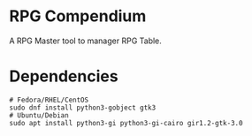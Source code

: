 # RPG Compendium
A RPG Master tool to manager RPG Table.

# Dependencies
```
# Fedora/RHEL/CentOS
sudo dnf install python3-gobject gtk3
# Ubuntu/Debian
sudo apt install python3-gi python3-gi-cairo gir1.2-gtk-3.0
```
